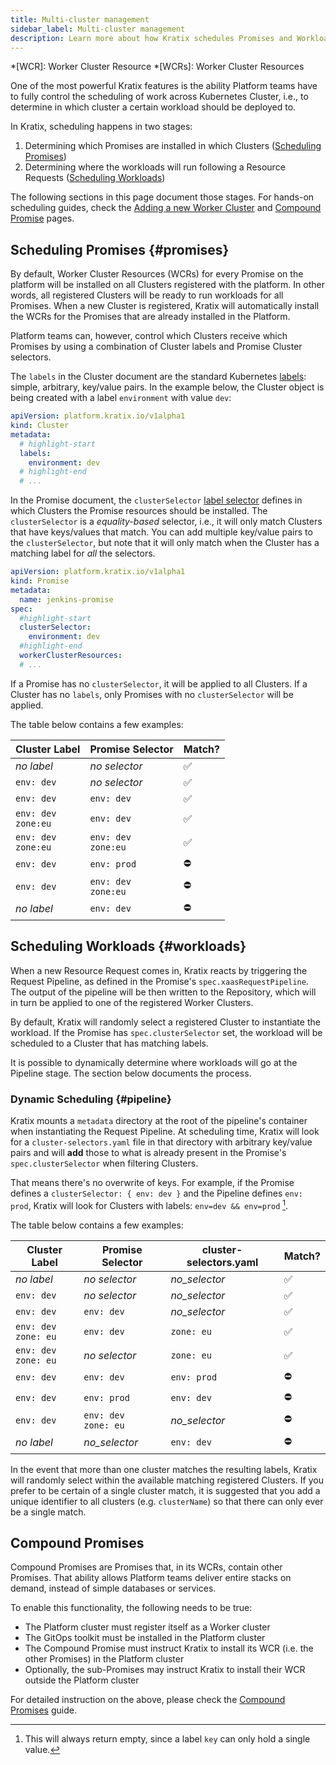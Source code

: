 ```yaml
---
title: Multi-cluster management
sidebar_label: Multi-cluster management
description: Learn more about how Kratix schedules Promises and Workloads, and how you can control the scheduling process.
---
```


*[WCR]: Worker Cluster Resource
*[WCRs]: Worker Cluster Resources

One of the most powerful Kratix features is the ability Platform teams have to
fully control the scheduling of work across Kubernetes Cluster, i.e., to
determine in which cluster a certain workload should be deployed to.

In Kratix, scheduling happens in two stages:

1. Determining which Promises are installed in which Clusters ([Scheduling
   Promises](#promises))
1. Determining where the workloads will run following a Resource Requests ([Scheduling Workloads](#workloads))

The following sections in this page document those stages. For hands-on scheduling guides,
check the [Adding a new Worker Cluster](../guides/scheduling-clusters) and [Compound
Promise](../guides/compound-promises) pages.

## Scheduling Promises {#promises}

By default, Worker Cluster Resources (WCRs) for every Promise on the platform will be installed on all Clusters registered with the platform. In other words, all registered Clusters will be ready to run workloads for all Promises. When a new Cluster is registered, Kratix will automatically install the WCRs for the Promises that are already installed in the Platform.

Platform teams can, however, control which Clusters receive which Promises by using a combination of Cluster labels and Promise Cluster selectors.

The `labels` in the Cluster document are the standard Kubernetes
[labels](https://kubernetes.io/docs/concepts/overview/working-with-objects/labels/):
simple, arbitrary, key/value pairs. In the example below, the Cluster object is being
created with a label `environment` with value `dev`:

```yaml title="worker-cluster-2.yaml"
apiVersion: platform.kratix.io/v1alpha1
kind: Cluster
metadata:
  # highlight-start
  labels:
    environment: dev
  # highlight-end
  # ...
```

In the Promise document, the `clusterSelector` [label
selector](https://kubernetes.io/docs/concepts/overview/working-with-objects/labels/#label-selectors)
defines in which Clusters the Promise resources should be installed. The `clusterSelector`
is a _equality-based_ selector, i.e., it will only match Clusters that have keys/values
that match. You can add multiple key/value pairs to the `clusterSelector`, but note that
it will only match when the Cluster has a matching label for _all_ the selectors.

```yaml title=jenkins-promise.yaml
apiVersion: platform.kratix.io/v1alpha1
kind: Promise
metadata:
  name: jenkins-promise
spec:
  #highlight-start
  clusterSelector:
    environment: dev
  #highlight-end
  workerClusterResources:
  # ...
```

If a Promise has no `clusterSelector`, it will be applied to all Clusters. If a Cluster
has no `labels`, only Promises with no `clusterSelector` will be applied.

The table below contains a few examples:

| Cluster Label               | Promise Selector            | Match? |
| --------------------------- | --------------------------- | ------ |
| _no label_                  | _no selector_               | ✅     |
| `env: dev`                  | _no selector_               | ✅     |
| `env: dev`                  | `env: dev`                  | ✅     |
| `env: dev` <br /> `zone:eu` | `env: dev`                  | ✅     |
| `env: dev` <br /> `zone:eu` | `env: dev` <br /> `zone:eu` | ✅     |
| `env: dev`                  | `env: prod`                 | ⛔️    |
| `env: dev`                  | `env: dev` <br /> `zone:eu` | ⛔️    |
| _no label_                  | `env: dev`                  | ⛔️    |

## Scheduling Workloads {#workloads}

When a new Resource Request comes in, Kratix reacts by triggering the Request Pipeline, as
defined in the Promise's `spec.xaasRequestPipeline`. The output of the pipeline will be
then written to the Repository, which will in turn be applied to one of the registered
Worker Clusters.

By default, Kratix will randomly select a registered Cluster to instantiate the workload.
If the Promise has `spec.clusterSelector` set, the workload will be scheduled to a Cluster
that has matching labels.

It is possible to dynamically determine where workloads will go at the Pipeline stage. The
section below documents the process.

### Dynamic Scheduling {#pipeline}

Kratix mounts a `metadata` directory at the root of the pipeline's container when
instantiating the Request Pipeline. At scheduling time, Kratix will look for a
`cluster-selectors.yaml` file in that directory with arbitrary key/value pairs and will
**add** those to what is already present in the Promise's `spec.clusterSelector` when
filtering Clusters.

That means there's no overwrite of keys. For example, if the Promise defines a
`clusterSelector: { env: dev }` and the Pipeline defines `env: prod`, Kratix will look for
Clusters with labels: `env=dev && env=prod` [^1].

[^1]: This will always return empty, since a label `key` can only hold a single value.

The table below contains a few examples:

| Cluster Label                | Promise Selector             | cluster-selectors.yaml | Match? |
| ---------------------------- | ---------------------------- | ---------------------- | ------ |
| _no label_                   | _no selector_                | _no_selector_          | ✅     |
| `env: dev`                   | _no selector_                | _no_selector_          | ✅     |
| `env: dev`                   | `env: dev`                   | _no_selector_          | ✅     |
| `env: dev` <br /> `zone: eu` | `env: dev`                   | `zone: eu`             | ✅     |
| `env: dev` <br /> `zone: eu` | _no selector_                | `zone: eu`             | ✅     |
| `env: dev`                   | `env: dev`                   | `env: prod`            | ⛔️    |
| `env: dev`                   | `env: prod`                  | `env: dev`             | ⛔️    |
| `env: dev`                   | `env: dev` <br /> `zone: eu` | _no_selector_          | ⛔️    |
| _no label_                   | _no_selector_                | `env: dev`             | ⛔️    |

In the event that more than one cluster matches the resulting labels, Kratix will randomly select within the available matching registered Clusters. If you prefer to be certain of a single cluster match, it is suggested that you add a unique identifier to all clusters (e.g. `clusterName`) so that there can only ever be a single match.

## Compound Promises

Compound Promises are Promises that, in its WCRs, contain other Promises. That ability
allows Platform teams deliver entire stacks on demand, instead of simple databases or
services.

To enable this functionality, the following needs to be true:

- The Platform cluster must register itself as a Worker cluster
- The GitOps toolkit must be installed in the Platform cluster
- The Compound Promise must instruct Kratix to install its WCR (i.e. the other Promises)
  in the Platform cluster
- Optionally, the sub-Promises may instruct Kratix to install their WCR outside the
  Platform cluster

For detailed instruction on the above, please check the [Compound
Promises](../guides/compound-promises) guide.
